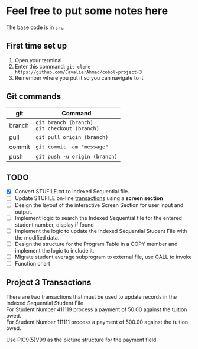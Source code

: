 # Feel free to put some notes here

The base code is in `src`.

## First time set up

1. Open your terminal
2. Enter this command:
`git clone https://github.com/CavalierAhmad/cobol-project-3`
3. Remember where you put it so you can navigate to it

## Git commands

git|Command
-|-
branch|`git branch (branch)`<br>`git checkout (branch)`
pull|`git pull origin (branch)`
commit|`git commit -am "message"`
push|`git push -u origin (branch)`


## TODO

- [x] Convert STUFILE.txt to Indexed Sequential file.
- [ ] Update STUFILE on-line [transactions](#transactions) using a **screen section**
- [ ] Design the layout of the interactive Screen Section for user input and output.
- [ ] Implement logic to search the Indexed Sequential file for the entered student number, display if found
- [ ] Implement the logic to update the Indexed Sequential Student File with the modified data.
- [ ] Design the structure for the Program Table in a COPY member and implement the logic to include it.
- [ ] Migrate student average subprogram to external file, use CALL to invoke
- [ ] Function chart

## Project 3 Transactions <a id="transactions"></a>

There are two transactions that must be used to update records in the Indexed Sequential Student File   
For Student Number 411119 process a payment of  50.00 against the tuition owed.    
For Student Number 111111 process a payment of 500.00 against the tuition owed.    

Use PIC9(5)V99 as the picture structure for the payment field.
